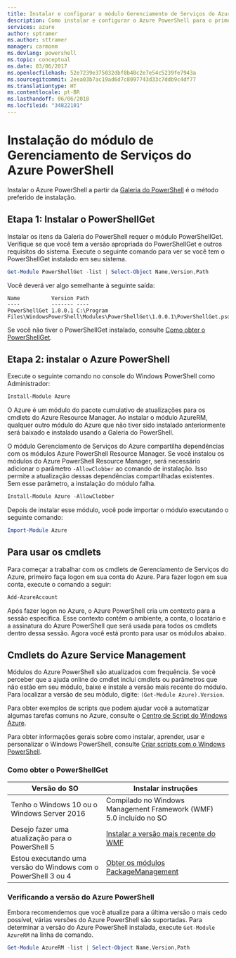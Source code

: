 ```yaml
---
title: Instalar e configurar o módulo Gerenciamento de Serviços do Azure PowerShell | Microsoft Docs
description: Como instalar e configurar o Azure PowerShell para o primeiro uso.
services: azure
author: sptramer
ms.author: sttramer
manager: carmonm
ms.devlang: powershell
ms.topic: conceptual
ms.date: 03/06/2017
ms.openlocfilehash: 52e7239e375032dbf8b48c2e7e54c5239fe7943a
ms.sourcegitcommit: 2eea03b7ac19ad6d7c8097743d33c7ddb9c4df77
ms.translationtype: HT
ms.contentlocale: pt-BR
ms.lasthandoff: 06/06/2018
ms.locfileid: "34822101"
---
```

# <a name="installing-the-azure-powershell-service-management-module"></a>Instalação do módulo de Gerenciamento de Serviços do Azure PowerShell

Instalar o Azure PowerShell a partir da [Galeria do PowerShell](https://www.powershellgallery.com/) é o método preferido de instalação.

## <a name="step-1-install-powershellget"></a>Etapa 1: Instalar o PowerShellGet

Instalar os itens da Galeria do PowerShell requer o módulo PowerShellGet. Verifique se que você tem a versão apropriada do PowerShellGet e outros requisitos do sistema. Execute o seguinte comando para ver se você tem o PowerShellGet instalado em seu sistema.

```powershell
Get-Module PowerShellGet -list | Select-Object Name,Version,Path
```

Você deverá ver algo semelhante à seguinte saída:

```
Name          Version Path
----          ------- ----
PowerShellGet 1.0.0.1 C:\Program Files\WindowsPowerShell\Modules\PowerShellGet\1.0.0.1\PowerShellGet.psd1
```

Se você não tiver o PowerShellGet instalado, consulte [Como obter o PowerShellGet](#how-to-get-powershellget).

## <a name="step-2-install-azure-powershell"></a>Etapa 2: instalar o Azure PowerShell

Execute o seguinte comando no console do Windows PowerShell como Administrador:

```powershell
Install-Module Azure
```

O Azure é um módulo do pacote cumulativo de atualizações para os cmdlets do Azure Resource Manager. Ao instalar o módulo AzureRM, qualquer outro módulo do Azure que não tiver sido instalado anteriormente será baixado e instalado usando a Galeria do PowerShell.

O módulo Gerenciamento de Serviços do Azure compartilha dependências com os módulos Azure PowerShell Resource Manager. Se você instalou os módulos do Azure PowerShell Resource Manager, será necessário adicionar o parâmetro `-AllowClobber` ao comando de instalação. Isso permite a atualização dessas dependências compartilhadas existentes. Sem esse parâmetro, a instalação do módulo falha.

```powershell
Install-Module Azure -AllowClobber
```

Depois de instalar esse módulo, você pode importar o módulo executando o seguinte comando:

```powershell
Import-Module Azure
```

## <a name="to-use-the-cmdlets"></a>Para usar os cmdlets

Para começar a trabalhar com os cmdlets de Gerenciamento de Serviços do Azure, primeiro faça logon em sua conta do Azure. Para fazer logon em sua conta, execute o comando a seguir:

```powershell
Add-AzureAccount
```

Após fazer logon no Azure, o Azure PowerShell cria um contexto para a sessão específica. Esse contexto contém o ambiente, a conta, o locatário e a assinatura do Azure PowerShell que será usada para todos os cmdlets dentro dessa sessão. Agora você está pronto para usar os módulos abaixo.

## <a name="azure-service-management-cmdlets"></a>Cmdlets do Azure Service Management

Módulos do Azure PowerShell são atualizados com frequência. Se você perceber que a ajuda online do cmdlet inclui cmdlets ou parâmetros que não estão em seu módulo, baixe e instale a versão mais recente do módulo. Para localizar a versão de seu módulo, digite: `(Get-Module Azure).Version`.

Para obter exemplos de scripts que podem ajudar você a automatizar algumas tarefas comuns no Azure, consulte o [Centro de Script do Windows Azure](http://www.windowsazure.com/documentation/scripts/).

Para obter informações gerais sobre como instalar, aprender, usar e personalizar o Windows PowerShell, consulte [Criar scripts com o Windows PowerShell](http://go.microsoft.com/fwlink/p/?linkid=320210).

### <a name="how-to-get-powershellget"></a>Como obter o PowerShellGet

|Versão do SO|Instalar instruções|
|---|---|
|Tenho o Windows 10 ou o Windows Server 2016|Compilado no Windows Management Framework (WMF) 5.0 incluído no SO|
|Desejo fazer uma atualização para o PowerShell 5|[Instalar a versão mais recente do WMF](https://www.microsoft.com/en-us/download/details.aspx?id=54616)|
|Estou executando uma versão do Windows com o PowerShell 3 ou 4|[Obter os módulos PackageManagement](http://go.microsoft.com/fwlink/?LinkID=746217)|

<a id="helpmechoose"></a>
### <a name="checking-the-version-of-azure-powershell"></a>Verificando a versão do Azure PowerShell

Embora recomendemos que você atualize para a última versão o mais cedo possível, várias versões do Azure PowerShell são suportadas. Para determinar a versão do Azure PowerShell instalada, execute `Get-Module AzureRM` na linha de comando.

```powershell
Get-Module AzureRM -list | Select-Object Name,Version,Path
```
